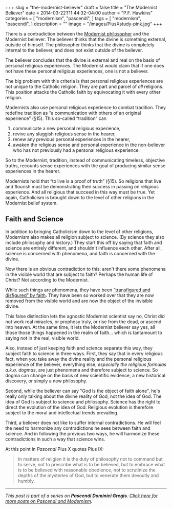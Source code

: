 +++
slug = "the-modernist-believer"
draft = false
title = "The Modernist Believer"
date = 2014-03-22T11:44:32-04:00
author = "P.F. Hawkins"
categories = [
  "modernism",
  "pascendi",
]
tags = [
  "modernism",
  "pascendi",
]
description = ""
image = "/images/PiusXstudy-pink.jpg"
+++

There is a contradiction between the [Modernist philosopher](http://theoldevangelization.com/the-modernist-philosopher/) and the Modernist believer. The believer thinks that the divine is something external, outside of himself. The philosopher thinks that the divine is completely internal to the believer, and does not exist outside of the believer.

The believer concludes that the divine is external and real on the basis of personal religious experiences. The Modernist would claim that if one does not have these personal religious experiences, one is not a believer.

The big problem with this criteria is that personal religious experiences are not unique to the Catholic religion. They are part and parcel of *all* religions. This position attacks the Catholic faith by equivocating it with every other religion.

Modernists also use personal religious experience to combat tradition. They redefine tradition as “a communication with others of an original experience” (§15). This so-called “tradition” can 

1. communicate a new personal religious experience, 
1. revive any sluggish religious sense in the hearer,
1. renew any previous personal experiences in the hearer, 
1. awaken the religious sense and personal experience in the non-believer who has not previously had a personal religious experience. 

So to the Modernist, tradition, instead of communicating timeless, objective truths, recounts sense experiences with the goal of producing similar sense experiences in the hearer. 

Modernists hold that “to live is a proof of truth” (§15). So religions that live and flourish must be demonstrating their success in passing on religious experience. And all religious that succeed in this way must be true. Yet again, Catholicism is brought down to the level of other religions in the Modernist belief system.

## Faith and Science

In addition to bringing Catholicism down to the level of other religions, Modernism also makes all religion subject to science. (By science they also include philosophy and history.) They start this off by saying that faith and science are entirely different, and shouldn't influence each other. After all, science is concerned with phenomena, and faith is concerned with the divine.

Now there is an obvious contradiction to this: aren't there some phenomena in the visible world that are subject to faith? Perhaps the human life of Christ? Not according to the Modernist.

While such things are phenomena, they have been [“transfigured and disfigured” by faith](http://theoldevangelization.com/the-modernist-philosopher/). They have been so worked over that they are now removed from the visible world and are now the object of the invisible divine.

This false distinction lets the agnostic Modernist scientist say no, Christ did not work real miracles, or prophesy truly, or rise from the dead, or ascend into heaven. At the same time, it lets the Modernist believer say yes, all those those things happened in the realm of faith… which is tantamount to saying not in the real, visible world.

Also, instead of just keeping faith and science separate this way, they subject faith to science in three ways. First, they say that in every religious fact, when you take away the divine reality and the personal religious experience of the believer, everything else, *especially the religious formulas a.k.a. dogmas*, are just phenomena and therefore subject to science. So dogma can change on the basis of new scientific evidence, a new historical discovery, or simply a new philosophy.

Second, while the believer can say "God is the object of faith alone", he's really only talking about the divine reality of God, not the idea of God. The idea of God is subject to science and philosophy. Science has the right to direct the evolution of the idea of God. Religious evolution is therefore subject to the moral and intellectual trends prevailing.

Third, a believer does not like to suffer internal contradictions. He will feel the need to harmonize any contradictions he sees between faith and science. And in following the previous two ways, he will harmonize these contradictions in such a way that science wins.

At this point in *Pascendi* Pius X quotes Pius IX:

> In matters of religion it is the duty of philosophy not to command but to serve, not to prescribe what is to be believed, but to embrace what is to be believed with reasonable obedience, not to scrutinize the depths of the mysteries of God, but to venerate them devoutly and humbly.

*** 

*This post is part of a series on **Pascendi Dominici Gregis**. [Click here for more posts on Pascendi and Modernism](http://theoldevangelization.com/pascendi-series/).*
